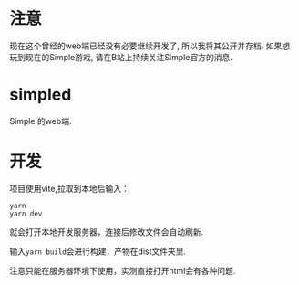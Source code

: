 # 注意
现在这个曾经的web端已经没有必要继续开发了, 所以我将其公开并存档.
如果想玩到现在的Simple游戏, 请在B站上持续关注Simple官方的消息.

# simpled  
Simple 的web端.
# 开发
项目使用vite,拉取到本地后输入：
```shell
yarn
yarn dev
```
就会打开本地开发服务器，连接后修改文件会自动刷新.

输入<code>yarn build</code>会进行构建，产物在dist文件夹里.

注意只能在服务器环境下使用，实测直接打开html会有各种问题.

